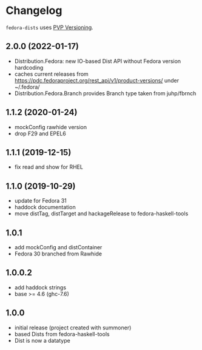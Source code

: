 # Changelog

`fedora-dists` uses [PVP Versioning](https://pvp.haskell.org).

## 2.0.0 (2022-01-17)
- Distribution.Fedora: new IO-based Dist API
  without Fedora version hardcoding
- caches current releases from
  https://pdc.fedoraproject.org/rest_api/v1/product-versions/
  under ~/.fedora/
- Distribution.Fedora.Branch provides Branch type taken from juhp/fbrnch

## 1.1.2 (2020-01-24)
- mockConfig rawhide version
- drop F29 and EPEL6

## 1.1.1 (2019-12-15)
- fix read and show for RHEL

## 1.1.0 (2019-10-29)
- update for Fedora 31
- haddock documentation
- move distTag, distTarget and hackageRelease to fedora-haskell-tools

## 1.0.1
- add mockConfig and distContainer
- Fedora 30 branched from Rawhide

## 1.0.0.2
- add haddock strings
- base >= 4.6 (ghc-7.6)

## 1.0.0
- initial release (project created with summoner)
- based Dists from fedora-haskell-tools
- Dist is now a datatype
